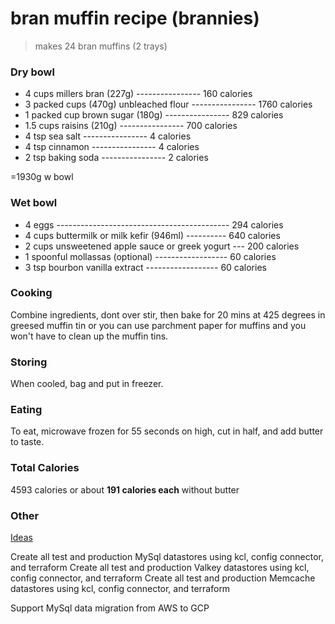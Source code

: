 # bran muffin recipe (brannies)

> makes 24 bran muffins (2 trays)

### Dry bowl

- 4 cups millers bran (227g)            ---------------- 160 calories
- 3 packed cups (470g) unbleached flour ---------------- 1760 calories
- 1 packed cup brown sugar (180g)       ---------------- 829 calories
- 1.5 cups raisins (210g)               ---------------- 700 calories
- 4 tsp sea salt                        ---------------- 4 calories
- 4 tsp cinnamon                        ---------------- 4 calories
- 2 tsp baking soda                     ---------------- 2 calories

=1930g w bowl

### Wet bowl

- 4 eggs ------------------------------------------- 294 calories
- 4 cups buttermilk or milk kefir (946ml) ---------- 640 calories
- 2 cups unsweetened apple sauce or greek yogurt --- 200 calories
- 1 spoonful mollassas (optional) ------------------  60 calories
- 3 tsp bourbon vanilla extract   ------------------  60 calories

### Cooking

Combine ingredients, dont over stir, then bake for 20 mins at 425 degrees in greesed muffin tin or you can use parchment paper for muffins and you won't have to clean up the muffin tins.

### Storing

When cooled, bag and put in freezer.

### Eating

To eat, microwave frozen for 55 seconds on high, cut in half, and add butter to taste.

### Total Calories

4593 calories or about **191 calories each** without butter

### Other

[Ideas](https://www.thepancakeprincess.com/best-bran-muffin-bake-off/)

Create all test and production MySql datastores using kcl, config connector, and terraform
Create all test and production Valkey datastores using kcl, config connector, and terraform
Create all test and production Memcache datastores using kcl, config connector, and terraform

Support MySql data migration from AWS to GCP
